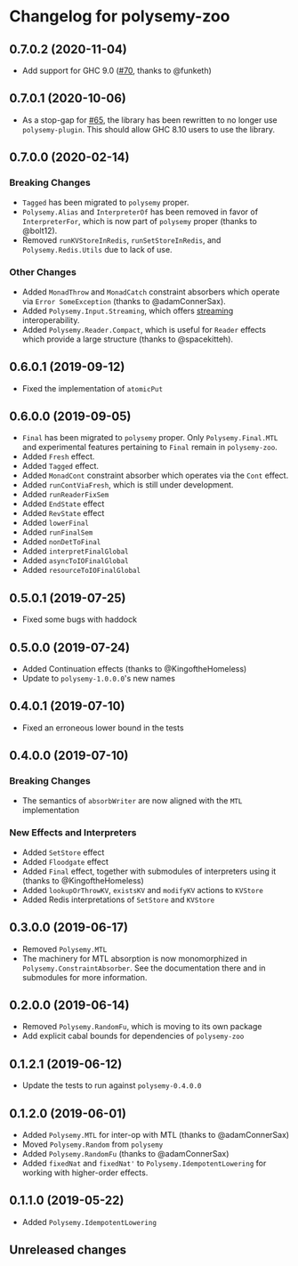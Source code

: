 # Changelog for polysemy-zoo

## 0.7.0.2 (2020-11-04)
- Add support for GHC 9.0
  ([#70](https://github.com/polysemy-research/polysemy-zoo/pull/70), thanks to @funketh)

## 0.7.0.1 (2020-10-06)
- As a stop-gap for [#65](https://github.com/polysemy-research/polysemy-zoo/issues/65), the library has been rewritten to no longer use `polysemy-plugin`. This should allow GHC 8.10 users to use the library.

## 0.7.0.0 (2020-02-14)
### Breaking Changes
- `Tagged` has been migrated to `polysemy` proper.
- `Polysemy.Alias` and `InterpreterOf` has been removed in favor of
    `InterpreterFor`, which is now part of `polysemy` proper
    (thanks to @bolt12).
- Removed `runKVStoreInRedis`, `runSetStoreInRedis`, and `Polysemy.Redis.Utils`
    due to lack of use.

### Other Changes
- Added `MonadThrow` and `MonadCatch` constraint absorbers which operate
    via `Error SomeException` (thanks to @adamConnerSax).
- Added `Polysemy.Input.Streaming`, which offers
    [streaming](https://hackage.haskell.org/package/streaming) interoperability.
- Added `Polysemy.Reader.Compact`, which is useful for `Reader` effects
    which provide a large structure (thanks to @spacekitteh).


## 0.6.0.1 (2019-09-12)

- Fixed the implementation of `atomicPut`

## 0.6.0.0 (2019-09-05)

- `Final` has been migrated to `polysemy` proper.
    Only `Polysemy.Final.MTL` and experimental features pertaining to
    `Final` remain in `polysemy-zoo`.
- Added `Fresh` effect.
- Added `Tagged` effect.
- Added `MonadCont` constraint absorber which operates via the `Cont` effect.
- Added `runContViaFresh`, which is still under development.
- Added `runReaderFixSem`
- Added `EndState` effect
- Added `RevState` effect
- Added `lowerFinal`
- Added `runFinalSem`
- Added `nonDetToFinal`
- Added `interpretFinalGlobal`
- Added `asyncToIOFinalGlobal`
- Added `resourceToIOFinalGlobal`

## 0.5.0.1 (2019-07-25)

- Fixed some bugs with haddock

## 0.5.0.0 (2019-07-24)

- Added Continuation effects (thanks to @KingoftheHomeless)
- Update to `polysemy-1.0.0.0`'s new names

## 0.4.0.1 (2019-07-10)

- Fixed an erroneous lower bound in the tests

## 0.4.0.0 (2019-07-10)

### Breaking Changes

- The semantics of `absorbWriter` are now aligned with the `MTL` implementation

### New Effects and Interpreters

- Added `SetStore` effect
- Added `Floodgate` effect
- Added `Final` effect, together with submodules of interpreters using it
    (thanks to @KingoftheHomeless)
- Added `lookupOrThrowKV`, `existsKV` and `modifyKV` actions to `KVStore`
- Added Redis interpretations of `SetStore` and `KVStore`

## 0.3.0.0 (2019-06-17)

- Removed `Polysemy.MTL`
- The machinery for MTL absorption is now monomorphized in
    `Polysemy.ConstraintAbsorber`. See the documentation there and in submodules
    for more information.

## 0.2.0.0 (2019-06-14)

- Removed `Polysemy.RandomFu`, which is moving to its own package
- Add explicit cabal bounds for dependencies of `polysemy-zoo`

## 0.1.2.1 (2019-06-12)

- Update the tests to run against `polysemy-0.4.0.0`

## 0.1.2.0 (2019-06-01)

- Added `Polysemy.MTL` for inter-op with MTL (thanks to @adamConnerSax)
- Moved `Polysemy.Random` from `polysemy`
- Added `Polysemy.RandomFu` (thanks to @adamConnerSax)
- Added `fixedNat` and `fixedNat'` to `Polysemy.IdempotentLowering` for working
    with higher-order effects.

## 0.1.1.0 (2019-05-22)

- Added `Polysemy.IdempotentLowering`


## Unreleased changes
